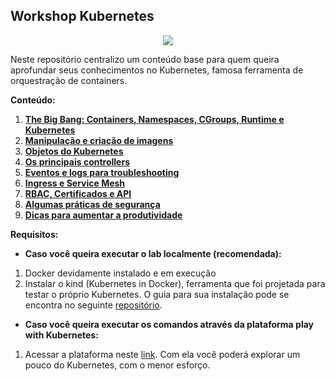 ## Workshop Kubernetes


<p align="center">
  <img src="https://avatars.githubusercontent.com/u/13629408?s=200&v=4"/>
</p>

Neste repositório centralizo um conteúdo base para quem queira aprofundar seus conhecimentos no Kubernetes, famosa ferramenta de orquestração de containers.

**Conteúdo:**

01. [**The Big Bang: Containers, Namespaces, CGroups, Runtime e Kubernetes**](Content/origem/README.md)
02. [**Manipulação e criação de imagens**](Content/imagens/README.md)
03. [**Objetos do Kubernetes**](Content/objetos/README.md)
04. [**Os principais controllers**](Content/controllers/README.md)
05. [**Eventos e logs para troubleshooting**](Content/eventsLogs/README.md)
06. [**Ingress e Service Mesh**](Content/ingressMesh/README.md)
07. [**RBAC, Certificados e API**](Content/rbacApi/README.md)
08. [**Algumas práticas de segurança**](Content/seguranca/README.md)
09. [**Dicas para aumentar a produtividade**](Content/dicas/README.md)

**Requisitos:**

- **Caso você queira executar o lab localmente (recomendada):**

01. Docker devidamente instalado e em execução
02. Instalar o kind (Kubernetes in Docker), ferramenta que foi projetada para testar o próprio Kubernetes. O guia para sua instalação pode se encontra no seguinte [repositório](https://github.com/lucasafonsokremer/k8s-dev-env-with-kind).

- **Caso você queira executar os comandos através da plataforma play with Kubernetes:**

01. Acessar a plataforma neste [link](https://labs.play-with-k8s.com). Com ela você poderá explorar um pouco do Kubernetes, com o menor esforço.
